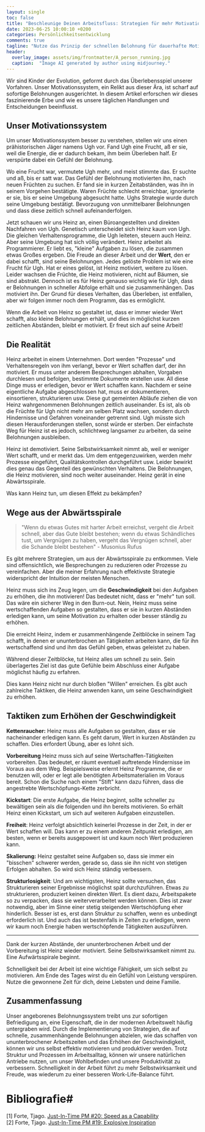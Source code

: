 ```yaml
---
layout: single
toc: false
title: "Beschleunige Deinen Arbeitsfluss: Strategien für mehr Motivation und Produktivität"
date: 2023-06-25 10:00:10 +0200
categories: Persönlichkeitsentwicklung
comments: true
tagline: "Nutze das Prinzip der schnellen Belohnung für dauerhafte Motivation: Lerne, deinen Arbeitsalltag zu gestalten, um effizienter zu arbeiten und dein Wohlbefinden zu steigern."
header:
  overlay_image: assets/img/frontmatter/A_person_running.jpg
  caption:  "Image AI generated by author using midjourney."
---
```


Wir sind Kinder der Evolution, geformt durch das Überlebensspiel unserer Vorfahren. Unser Motivationssystem, ein Relikt aus dieser Ära, ist scharf auf sofortige Belohnungen ausgerichtet. In diesem Artikel erforschen wir dieses faszinierende Erbe und wie es unsere täglichen Handlungen und Entscheidungen beeinflusst.

## Unser Motivationssystem
Um unser Motivationssystem besser zu verstehen, stellen wir uns einen prähistorischen Jäger namens Ugh vor. Fand Ugh eine Frucht, aß er sie, weil die Energie, die er dadurch bekam, ihm beim Überleben half. Er verspürte dabei ein Gefühl der Belohnung. 

Wo eine Frucht war, vermutete Ugh mehr, und meist stimmte das. Er suchte und aß, bis er satt war. Das Gefühl der Belohnung motivierten ihn, nach neuen Früchten zu suchen.  Er fand sie in kurzen Zeitabständen, was ihn in seinem Vorgehen bestätigte. Waren Früchte schlecht erreichbar, ignorierte er sie, bis er seine Umgebung abgesucht hatte. Ughs Strategie wurde durch seine Umgebung bestätigt. Bevorzugung von unmittelbarer Belohnungen und dass diese zeitlich schnell aufeinanderfolgen.

Jetzt schauen wir uns Heinz an, einen Büroangestellten und direkten Nachfahren von Ugh. Genetisch unterscheidet sich Heinz kaum von Ugh. Die gleichen Verhaltensprogramme, die Ugh leiteten, steuern auch Heinz. Aber seine Umgebung hat sich völlig verändert. Heinz arbeitet als Programmierer. Er liebt es, "kleine" Aufgaben zu lösen, die zusammen etwas Großes ergeben. Die Freude an dieser Arbeit und der **Wert**, den er dabei schafft, sind seine Belohnungen. Jedes gelöste Problem ist wie eine Frucht für Ugh. Hat er eines gelöst, ist Heinz motiviert, weitere zu lösen. Leider wachsen die Früchte, die Heinz motivieren, nicht auf Bäumen, sie sind abstrakt. Dennoch ist es für Heinz genauso wichtig wie für Ugh, dass er Belohnungen in schneller Abfolge erhält und sie zusammenhängen. Das motiviert ihn. Der Grund für dieses Verhalten, das Überleben, ist entfallen, aber wir folgen immer noch dem Programm, das es ermöglicht.

Wenn die Arbeit von Heinz so gestaltet ist, dass er immer wieder Wert schafft, also kleine Belohnungen erhält, und dies in möglichst kurzen zeitlichen Abständen, bleibt er motiviert. Er freut sich auf seine Arbeit!

## Die Realität
Heinz arbeitet in einem Unternehmen. Dort werden "Prozesse" und Verhaltensregeln von ihm verlangt, bevor er Wert schaffen darf, der ihn motiviert. Er muss unter anderem Besprechungen abhalten, Vorgaben durchlesen und befolgen, bestimmte Dokumente erstellen usw. All diese Dinge muss er erledigen, bevor er Wert schaffen kann. Nachdem er seine eigentliche Aufgabe abgeschlossen hat, muss er dokumentieren, einsortieren, strukturieren usw. Diese gut gemeinten Abläufe ziehen die von Heinz wahrgenommenen Belohnungen zeitlich auseinander. Es ist, als ob die Früchte für Ugh nicht mehr am selben Platz wachsen, sondern durch Hindernisse und Gefahren voneinander getrennt sind. Ugh müsste sich diesen Herausforderungen stellen, sonst würde er sterben. Der einfachste Weg für Heinz ist es jedoch, schlichtweg langsamer zu arbeiten, da seine Belohnungen ausbleiben.

Heinz ist demotiviert. Seine Selbstwirksamkeit nimmt ab, weil er weniger Wert schafft, und er merkt das.  Um dem entgegenzuwirken, werden mehr Prozesse eingeführt, Qualitätskontrollen durchgeführt usw. Leider bewirkt dies genau das Gegenteil des gewünschten Verhaltens. Die Belohnungen, die Heinz motivieren, sind noch weiter auseinander. Heinz gerät in eine Abwärtsspirale.

Was kann Heinz tun, um diesen Effekt zu bekämpfen?

## Wege aus der Abwärtsspirale

> "Wenn du etwas Gutes mit harter Arbeit erreichst, vergeht die Arbeit schnell, aber das Gute bleibt bestehen; wenn du etwas Schändliches tust, um Vergnügen zu haben, vergeht das Vergnügen schnell, aber die Schande bleibt bestehen"  - Musonius Rufus

Es gibt mehrere Strategien, um aus der Abwärtsspirale zu entkommen. Viele sind offensichtlich, wie Besprechungen zu reduzieren oder Prozesse zu vereinfachen. Aber die meiner Erfahrung nach effektivste Strategie widerspricht der Intuition der meisten Menschen.

Heinz muss sich ins Zeug legen, um die **Geschwindigkeit** bei den Aufgaben zu erhöhen, die ihn motivieren! Das bedeutet nicht, dass er "mehr" tun soll. Das wäre ein sicherer Weg in den Burn-out. Nein, Heinz muss seine wertschaffenden Aufgaben so gestalten, dass er sie in kurzen Abständen erledigen kann, um seine Motivation zu erhalten oder besser ständig zu erhöhen. 

Die erreicht Heinz, indem er zusammenhängende Zeitblöcke in seinem Tag schafft, in denen er ununterbrochen an Tätigkeiten arbeiten kann, die für ihn wertschaffend sind und ihm das Gefühl geben, etwas geleistet zu haben. 

Während dieser Zeitblöcke, tut Heinz alles um schnell zu sein. Sein überlagertes Ziel ist das gute Gefühle beim Abschluss einer Aufgabe möglichst häufig zu erfahren. 

Dies kann Heinz nicht nur durch bloßen "Willen" erreichen. Es gibt auch zahlreiche Taktiken, die Heinz anwenden kann, um seine Geschwindigkeit zu erhöhen.

## Taktiken zum Erhöhen der Geschwindigkeit

**Kettenraucher:** Heinz muss alle Aufgaben so gestalten, dass er sie nacheinander erledigen kann. Es geht darum, Wert in kurzen Abständen zu schaffen. Dies erfordert Übung, aber es lohnt sich.

**Vorbereitung** Heinz muss sich auf seine Wertschaffen-Tätigkeiten vorbereiten. Das bedeutet, er räumt eventuell auftretende Hindernisse im Voraus aus dem Weg. Beispielsweise erlernt Heinz Programme, die er benutzen will, oder er legt alle benötigten Arbeitsmaterialien im Voraus bereit. Schon die Suche nach einem "Stift" kann dazu führen, dass die angestrebte Wertschöpfungs-Kette zerbricht.

**Kickstart**: Die erste Aufgabe, die Heinz beginnt, sollte schneller zu bewältigen sein als die folgenden und ihn bereits motivieren. So erhält Heinz einen Kickstart, um sich auf weiteren Aufgaben einzustellen.

**Freiheit**: Heinz verfolgt absichtlich keinerlei Prozesse in der Zeit, in der er Wert schaffen will. Das kann er zu einem anderen Zeitpunkt erledigen, am besten, wenn er bereits ausgepowert ist und kaum noch Wert produzieren kann.

**Skalierung:** Heinz gestaltet seine Aufgaben so, dass sie immer ein "bisschen" schwerer werden, gerade so, dass sie ihn nicht von stetigen Erfolgen abhalten. So wird sich Heinz ständig verbessern.

**Strukturlosigkeit**: Und am wichtigsten, Heinz sollte versuchen, das Strukturieren seiner Ergebnisse möglichst spät durchzuführen. Etwas zu strukturieren, produziert keinen direkten Wert. Es dient dazu, Arbeitspakete so zu verpacken, dass sie weiterverarbeitet werden können. Dies ist zwar notwendig, aber im Sinne einer stetig steigenden Wertschöpfung eher hinderlich. Besser ist es, erst dann Struktur zu schaffen, wenn es unbedingt erforderlich ist. Und auch das ist bestenfalls in Zeiten zu erledigen, wenn wir kaum noch Energie haben wertschöpfende Tätigkeiten auszuführen.

---

Dank der kurzen Abstände, der ununterbrochenen Arbeit und der Vorbereitung ist Heinz wieder motiviert. Seine Selbstwirksamkeit nimmt zu. Eine Aufwärtsspirale beginnt.

Schnelligkeit bei der Arbeit ist eine wichtige Fähigkeit, um sich selbst zu motivieren. Am Ende des Tages wirst du ein Gefühl von Leistung verspüren. Nutze die gewonnene Zeit für dich, deine Liebsten und deine Familie.

## Zusammenfassung
Unser angeborenes Belohnungssystem treibt uns zur sofortigen Befriedigung an, eine Eigenschaft, die in der modernen Arbeitswelt häufig untergraben wird. Durch die Implementierung von Strategien, die auf schnelle, zusammenhängende Belohnungen abzielen, wie das schaffen von ununterbrochener Arbeitszeiten und das Erhöhen der Geschwindigkeit, können wir uns selbst effektiv motivieren und produktiver werden. Trotz Struktur und Prozessen im Arbeitsalltag, können wir unsere natürlichen Antriebe nutzen, um unser Wohlbefinden und unsere Produktivität zu verbessern. Schnelligkeit in der Arbeit führt zu mehr Selbstwirksamkeit und Freude, was wiederum zu einer besseren Work-Life-Balance führt.

# Bibliografie#
[1] Forte, Tjago. [Just-In-Time PM #20: Speed as a Capability](https://fortelabs.com/blog/just-in-time-pm-20-speed-as-a-capability/)  
[2] Forte, Tjago. [Just-In-Time PM #19: Explosive Inspiration](https://fortelabs.com/blog/just-in-time-pm-19-explosive-inspiration/)  

